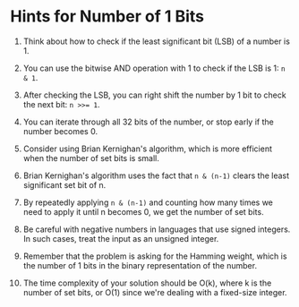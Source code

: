# Hints for Number of 1 Bits

1. Think about how to check if the least significant bit (LSB) of a number is 1.

2. You can use the bitwise AND operation with 1 to check if the LSB is 1: `n & 1`.

3. After checking the LSB, you can right shift the number by 1 bit to check the next bit: `n >>= 1`.

4. You can iterate through all 32 bits of the number, or stop early if the number becomes 0.

5. Consider using Brian Kernighan's algorithm, which is more efficient when the number of set bits is small.

6. Brian Kernighan's algorithm uses the fact that `n & (n-1)` clears the least significant set bit of n.

7. By repeatedly applying `n & (n-1)` and counting how many times we need to apply it until n becomes 0, we get the number of set bits.

8. Be careful with negative numbers in languages that use signed integers. In such cases, treat the input as an unsigned integer.

9. Remember that the problem is asking for the Hamming weight, which is the number of 1 bits in the binary representation of the number.

10. The time complexity of your solution should be O(k), where k is the number of set bits, or O(1) since we're dealing with a fixed-size integer.
